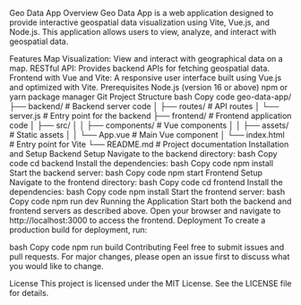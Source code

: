 Geo Data App
Overview
Geo Data App is a web application designed to provide interactive geospatial data visualization using Vite, Vue.js, and Node.js. This application allows users to view, analyze, and interact with geospatial data.

Features
Map Visualization: View and interact with geographical data on a map.
RESTful API: Provides backend APIs for fetching geospatial data.
Frontend with Vue and Vite: A responsive user interface built using Vue.js and optimized with Vite.
Prerequisites
Node.js (version 16 or above)
npm or yarn package manager
Git
Project Structure
bash
Copy code
geo-data-app/
├── backend/                 # Backend server code
│   ├── routes/              # API routes
│   └── server.js            # Entry point for the backend
├── frontend/                # Frontend application code
│   ├── src/
│   │   ├── components/      # Vue components
│   │   ├── assets/          # Static assets
│   │   └── App.vue          # Main Vue component
│   └── index.html           # Entry point for Vite
└── README.md                # Project documentation
Installation and Setup
Backend Setup
Navigate to the backend directory:
bash
Copy code
cd backend
Install the dependencies:
bash
Copy code
npm install
Start the backend server:
bash
Copy code
npm start
Frontend Setup
Navigate to the frontend directory:
bash
Copy code
cd frontend
Install the dependencies:
bash
Copy code
npm install
Start the frontend server:
bash
Copy code
npm run dev
Running the Application
Start both the backend and frontend servers as described above.
Open your browser and navigate to http://localhost:3000 to access the frontend.
Deployment
To create a production build for deployment, run:

bash
Copy code
npm run build
Contributing
Feel free to submit issues and pull requests. For major changes, please open an issue first to discuss what you would like to change.

License
This project is licensed under the MIT License. See the LICENSE file for details.
